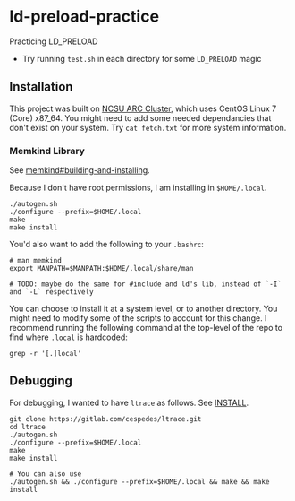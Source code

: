 # ld-preload-practice
Practicing LD_PRELOAD

- Try running `test.sh` in each directory for some `LD_PRELOAD` magic

##  Installation
This project was built on [NCSU ARC Cluster](https://arcb.csc.ncsu.edu/~mueller/cluster/arc/), which uses CentOS Linux 7 (Core) x87_64. You might need to add some needed dependancies that don't exist on your system. Try `cat fetch.txt` for more system information.

### Memkind Library
See [memkind#building-and-installing](https://github.com/memkind/memkind#building-and-installing).

Because I don't have root permissions, I am installing in `$HOME/.local`.
```
./autogen.sh
./configure --prefix=$HOME/.local
make
make install
```

You'd also want to add the following to your `.bashrc`:
```
# man memkind
export MANPATH=$MANPATH:$HOME/.local/share/man

# TODO: maybe do the same for #include and ld's lib, instead of `-I` and `-L` respectively
```

You can choose to install it at a system level, or to another directory. You might need to modify some of the scripts to account for this change. I recommend running the following command at the top-level of the repo to find where `.local` is hardcoded:
```
grep -r '[.]local'
```

## Debugging

For debugging, I wanted to have `ltrace` as follows. See [INSTALL](https://gitlab.com/cespedes/ltrace/-/blob/main/INSTALL).

```
git clone https://gitlab.com/cespedes/ltrace.git
cd ltrace
./autogen.sh
./configure --prefix=$HOME/.local
make
make install

# You can also use
./autogen.sh && ./configure --prefix=$HOME/.local && make && make install
```